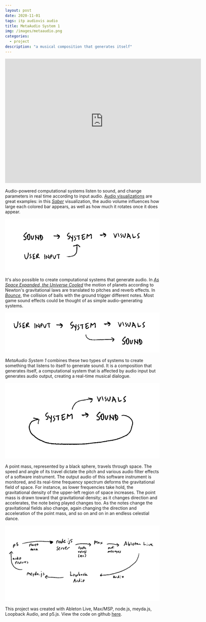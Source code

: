 ```yaml
---
layout: post
date: 2020-11-01
tags: itp audiovis audio
title: MetaAudio System 1
img: /images/metaaudio.png
categories:
  - project
description: "a musical composition that generates itself"
---
```


<iframe src="https://player.vimeo.com/video/505501240" width="640" height="405" frameborder="0" allow="autoplay; fullscreen; picture-in-picture" allowfullscreen></iframe>

Audio-powered computational systems listen to sound, and change parameters in real time according to input audio. <a href='/tag/audiovis'>Audio visualizations</a> are great examples: in this <a href="https://vimeo.com/461617887">_Saber_</a> visualization, the audio volume influences how large each colored bar appears, as well as how much it rotates once it does appear.

![](/images/metaaudio/soundin.png)

It's also possible to create computational systems that generate audio. In <a href='/project/2016/12/20/universe.html'>_As Space Expanded, the Universe Cooled_</a> the motion of planets according to Newton's gravitational laws are translated to pitches and reverb effects. In <a href='/sketches/bounce/bounce.html'>_Bounce_</a>, the collision of balls with the ground trigger different notes. Most game sound effects could be thought of as simple audio-generating systems.

![](/images/metaaudio/soundout.png)

_MetaAudio System 1_ combines these two types of systems to create something that listens to itself to generate sound. It is a composition that generates itself, a computational system that is affected by audio input but generates audio output, creating a real-time musical dialogue.

![](/images/metaaudio/metasystem.png)

A point mass, represented by a black sphere, travels through space. The speed and angle of its travel dictate the pitch and various audio filter effects of a software instrument. The output audio of this software instrument is monitored, and its real-time frequency spectrum deforms the gravitational field of space. For instance, as lower frequencies take hold, the gravitational density of the upper-left region of space increases. The point mass is drawn toward that gravitational density; as it changes direction and accelerates, the note being played changes too. As the notes change the gravitational fields also change, again changing the direction and acceleration of the point mass, and so on and on in an endless celestial dance.

![](/images/metaaudio/software.png)

This project was created with Ableton Live, Max/MSP, node.js, meyda.js, Loopback Audio, and p5.js. View the code on github <a href='https://github.com/squidgetx/MetaAudio-System-1'>here</a>.
